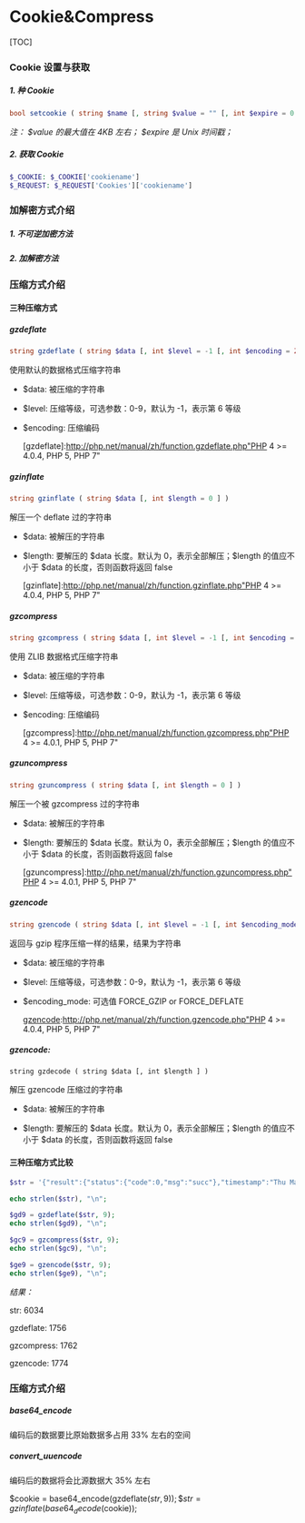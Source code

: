 # Cookie&Compress

[TOC]

### Cookie 设置与获取

##### 1. 种 Cookie

```php
bool setcookie ( string $name [, string $value = "" [, int $expire = 0 [, string $path = "" [, string $domain = "" [, bool $secure = false [, bool $httponly = false ]]]]]] )
```

*注： \$value 的最大值在 4KB 左右； $expire 是 Unix 时间戳；*

##### 2. 获取 Cookie

```php
$_COOKIE: $_COOKIE['cookiename']
$_REQUEST: $_REQUEST['Cookies']['cookiename']
```



### 加解密方式介绍

##### 1. 不可逆加密方法

[md5]:http://php.net/manual/zh/function.md5.php	"PHP 4, PHP 5, PHP 7"
[crypt]:http://php.net/manual/zh/function.crypt.php	"PHP 4, PHP 5, PHP 7"
[password_hash]:http://php.net/manual/zh/function.password-hash.php	"PHP 5 >= 5.5.0, PHP 7"

##### 2. 加解密方法 

[openssl_encrypt]:http://php.net/manual/zh/function.openssl-encrypt.php	"PHP 5 >= 5.3.0, PHP 7"
[openssl_decrypt]:http://php.net/manual/zh/function.openssl-decrypt.php	"PHP 5 >= 5.3.0, PHP 7"



### 压缩方式介绍

#### 三种压缩方式

#####  gzdeflate

```php
string gzdeflate ( string $data [, int $level = -1 [, int $encoding = ZLIB_ENCODING_RAW ]] )
```

使用默认的数据格式压缩字符串

* $data: 被压缩的字符串
* $level: 压缩等级，可选参数：0-9，默认为 -1，表示第 6 等级
* $encoding:  压缩编码

  [gzdeflate]:http://php.net/manual/zh/function.gzdeflate.php"PHP 4 >= 4.0.4, PHP 5, PHP 7"



##### gzinflate

```php
string gzinflate ( string $data [, int $length = 0 ] )
```

解压一个 deflate 过的字符串

* $data: 被解压的字符串
* \$length: 要解压的 \$data 长度。默认为 0，表示全部解压；$length 的值应不小于 \$data 的长度，否则函数将返回 false

  [gzinflate]:http://php.net/manual/zh/function.gzinflate.php"PHP 4 &gt;= 4.0.4, PHP 5, PHP 7"



##### gzcompress

```php
string gzcompress ( string $data [, int $level = -1 [, int $encoding = ZLIB_ENCODING_DEFLATE ]] )
```

使用 ZLIB 数据格式压缩字符串

* $data: 被压缩的字符串
* $level: 压缩等级，可选参数：0-9，默认为 -1，表示第 6 等级
* $encoding: 压缩编码

  [gzcompress]:http://php.net/manual/zh/function.gzcompress.php"PHP 4 >= 4.0.1, PHP 5, PHP 7"



##### gzuncompress

```php
string gzuncompress ( string $data [, int $length = 0 ] )
```

解压一个被 gzcompress 过的字符串

* $data: 被解压的字符串
* \$length: 要解压的 \$data 长度。默认为 0，表示全部解压；$length 的值应不小于 \$data 的长度，否则函数将返回 false

  [gzuncompress]:http://php.net/manual/zh/function.gzuncompress.php"PHP 4 >= 4.0.1, PHP 5, PHP 7"



##### gzencode

```php
string gzencode ( string $data [, int $level = -1 [, int $encoding_mode = FORCE_GZIP ]] )
```

返回与 gzip 程序压缩一样的结果，结果为字符串

* $data: 被压缩的字符串
* $level: 压缩等级，可选参数：0-9，默认为 -1，表示第 6 等级
* $encoding_mode: 可选值 FORCE_GZIP or FORCE_DEFLATE

  [gzencode]:http://php.net/manual/zh/function.gzencode.php"PHP 4 >= 4.0.4, PHP 5, PHP 7"



##### gzencode:

```
string gzdecode ( string $data [, int $length ] )
```

解压 gzencode 压缩过的字符串

* $data: 被解压的字符串

* \$length: 要解压的 \$data 长度。默认为 0，表示全部解压；$length 的值应不小于 \$data 的长度，否则函数将返回 false

  [gzencode]:http://php.net/manual/zh/function.gzdecode.php	"PHP 5 >= 5.4.0, PHP 7"



#### 三种压缩方式比较

```php
$str = '{"result":{"status":{"code":0,"msg":"succ"},"timestamp":"Thu May 11 14:34:41 +0800 2017","data":{"_id":{},"season_id":"57281dc8c8f97c17b12e9f5f","team_id":"571e4661599b241e4fd41c43","digest":"78bda72875e8ba740e18ce59dd968262","data":{"logo_uri":"https:\/\/cdn.openplay.com\/Fp4z7PoBjjog1pR2v85qqhZmkCqH","digest":"78bda72875e8ba740e18ce59dd968262","area":{"country":"\u4e2d\u56fd","province":"\u5e7f\u4e1c","district":"\u767d\u4e91","city":"\u5e7f\u5dde"},"name":"\u5efa\u6ed4\u5357\u4fa8","short_name":"\u5efa\u6ed4\u5357\u4fa8","id":"571e4661599b241e4fd41c43","players":{"0":{"roles":{"0":"player"},"gender":1,"height":null,"player_id":"590ae487d6e4a95fce451c49","name":"\u9648\u975e","avatar_uri":"https:\/\/cdn.openplay.com\/FqCXkX3UoEG7M7h8uRfvOnQbn81H","weight":null,"id":"590ae487d6e4a95fce451c4f","shirt_number":29},"1":{"roles":{"0":"player"},"gender":1,"height":null,"player_id":"571f4a277e44b7748e1c2428","name":"\u675c\u5fd7\u5f3a","avatar_uri":"https:\/\/cdn.openplay.com\/Fq4fp6aNf-Sx0e3xj1T3FPP919sq","weight":null,"id":"590ae3dad6e4a95fd2816938","shirt_number":21},"2":{"roles":{"0":"player"},"gender":1,"height":null,"player_id":"57ad776f599b246d09f7ce94","name":"\u8303\u667a\u777f","avatar_uri":"http:\/\/opimage.b0.upaiyun.com\/op\/sports\/6f57adca861d45eebdef3a5d217d8a33.png","weight":null,"id":"590ae3b2d6e4a95fcac3abeb","shirt_number":4},"3":{"roles":{"0":"player"},"gender":1,"height":null,"player_id":"571f4a2b7e44b7748e1c243c","name":"\u5c48\u5065\u806a","weight":null,"avatar_uri":"https:\/\/cdn.openplay.com\/FqJBPgHDrvI-gz95r4GZ9gOQpPK9","id":"590ad991d6e4a95fbf05c42c","shirt_number":86},"4":{"roles":{"0":"player"},"gender":1,"height":null,"player_id":"5629ea3cc8f97c3bac1b6176","name":"\u97e9\u6bc5","weight":null,"avatar_uri":"https:\/\/cdn.openplay.com\/Fh-QKLaIkU_KhoXmGTokZAnW5FnH","id":"590ad97ad6e4a95fce451c3d","shirt_number":25},"5":{"roles":{"0":"player"},"gender":1,"height":null,"player_id":"571f4a127e44b7748e1c23ac","name":"\u6c88\u61ff\u7fc0","avatar_uri":"https:\/\/cdn.openplay.com\/FtGCvk4zljFUo3Iv_3E8UzAgS1Nm","weight":null,"id":"590ad94ad6e4a95803d3feb4","shirt_number":34},"6":{"roles":{"0":"player"},"gender":1,"height":null,"player_id":"57208e48af813226d3710314","name":"\u5ed6\u5fb7\u4f26","weight":null,"avatar_uri":"https:\/\/cdn.openplay.com\/FrR6-P7MYnw0FDYN0A-Xc_uh1bfI","id":"590ad90bd6e4a957f8f0d92f","shirt_number":14},"7":{"roles":{"0":"player"},"gender":1,"height":null,"player_id":"57285db4c8f97c77b47a87e6","name":"\u9093\u8363\u8fbe","weight":null,"avatar_uri":"https:\/\/cdn.openplay.com\/Fj6PYCXl2NKKefsNwy2dUIBg_mYB","id":"590ad8bed6e4a95fce451c37","shirt_number":11},"8":{"roles":{"0":"player"},"gender":1,"height":null,"player_id":"571f4a147e44b7748e1c23b8","name":"\u82cf\u4e39","avatar_uri":"https:\/\/cdn.openplay.com\/FvlQ24myLSiBSxbwRtcc_2oxBuDs","weight":null,"id":"590ad8abd6e4a957f47d8704","shirt_number":2},"9":{"roles":{"0":"player"},"gender":1,"height":null,"player_id":"5657d4cfc8f97c3817b8adc8","name":"\u674e\u884c\u6052","weight":null,"avatar_uri":"https:\/\/cdn.openplay.com\/FujbxA3TIptUOBU2d9uTFXB3MvCx","id":"590ad8a1d6e4a957f9af03ed","shirt_number":1},"10":{"roles":{"0":"player"},"gender":1,"height":null,"player_id":"571f4a227e44b7748e1c2408","name":"\u9648\u667a\u4f1f","weight":null,"avatar_uri":"https:\/\/cdn.openplay.com\/FgnvjMVEqRPoFHVEItT8du2ypnpg","id":"5721c57b599b244973585cf1","shirt_number":89},"11":{"roles":{"0":"player"},"gender":1,"height":null,"player_id":"571f4a2c7e44b7748e1c2444","name":"\u83ab\u5b50\u626c","weight":null,"avatar_uri":"https:\/\/cdn.openplay.com\/FvJwvgQACVJN8Diz6-DHxUOTHfV_","id":"5721c540599b2449770e4f1e","shirt_number":13},"12":{"roles":{"0":"team_manager"},"gender":1,"height":null,"player_id":"571e465d599b241e1f481f0d","name":"\u8521\u6c49\u7a57","weight":null,"avatar_uri":"https:\/\/cdn.openplay.com\/FtONVqiJN-2gp1rflqigxFOF6Yj_","id":"5721c539599b24496f5bb1a8"},"13":{"roles":{"0":"player"},"gender":1,"height":null,"player_id":"571f4a2e7e44b7748e1c244c","name":"\u5218\u6587\u9521","weight":null,"avatar_uri":"https:\/\/cdn.openplay.com\/FtKNswHigZxLig5HfF1Z7wa0zqhG","id":"5720cd06af8132260adfea0d","shirt_number":9},"14":{"roles":{"0":"player"},"gender":1,"height":null,"player_id":"57208e43af813226d37102f8","name":"\u8c2d\u56fd\u8f89","avatar_uri":"https:\/\/cdn.openplay.com\/Fs5BLuy9IrByhe0wX60O9T_8Nci7","weight":null,"id":"5720cd06af8132260adfea09","shirt_number":10},"15":{"roles":{"0":"player"},"gender":1,"height":null,"player_id":"571f4a257e44b7748e1c2418","name":"\u5468\u4fca\u5e73","weight":null,"avatar_uri":"https:\/\/cdn.openplay.com\/Fgf59hb7AVkSUMSt3i_PY8YQ6TFn","id":"5720cd05af8132260adfea01","shirt_number":22},"16":{"roles":{"0":"player"},"gender":1,"height":null,"player_id":"571f4a2e7e44b7748e1c2450","name":"\u9648\u4f1f\u4fca","avatar_uri":"https:\/\/cdn.openplay.com\/Fhie6-wiGHSAqF8qxYtUDMLYbALA","weight":null,"id":"5720cd04af8132260adfe9fd","shirt_number":69},"17":{"roles":{"0":"player"},"gender":1,"height":null,"player_id":"571f4a257e44b7748e1c241c","name":"\u8881\u632f\u7ef4","avatar_uri":"https:\/\/cdn.openplay.com\/FncHG6JsK3Y3ceAGuyGKOk9ANqy8","weight":null,"id":"5720cd01af8132260adfe9dd","shirt_number":33},"18":{"roles":{"0":"player"},"gender":1,"height":null,"player_id":"571f4a2a7e44b7748e1c2434","name":"\u674e\u5fd7\u6210","weight":null,"avatar_uri":"https:\/\/cdn.openplay.com\/FrIF_FhTbyCfh-CrVIGDqKGR1Oid","id":"5720cd01af8132260adfe9d9","shirt_number":83},"19":{"roles":{"0":"player"},"gender":1,"height":null,"player_id":"571f4a277e44b7748e1c2424","name":"\u9648\u6b63\u6839","avatar_uri":"https:\/\/cdn.openplay.com\/FjD45ajteRCOPLt6qZ74U247q5ep","weight":null,"id":"5720cd00af8132260adfe9d5","shirt_number":8},"20":{"roles":{"0":"player"},"gender":1,"height":null,"player_id":"571f4a267e44b7748e1c2420","name":"\u9648\u56fd\u6d77","weight":null,"avatar_uri":"https:\/\/cdn.openplay.com\/FgHFI2WsklXJmmQK6r8jW4pcJcfD","id":"5720ccffaf8132260adfe9c5","shirt_number":17}}},"microtime":1494396813.8055,"date":"2017-05-10","time":"14:13:33"}}}';

echo strlen($str), "\n";

$gd9 = gzdeflate($str, 9); 
echo strlen($gd9), "\n";

$gc9 = gzcompress($str, 9); 
echo strlen($gc9), "\n";

$ge9 = gzencode($str, 9); 
echo strlen($ge9), "\n";
```

*结果：*

str: 6034 

gzdeflate: 1756 

gzcompress: 1762 

gzencode: 1774



### 压缩方式介绍

##### base64_encode

编码后的数据要比原始数据多占用 33% 左右的空间

##### convert_uuencode

编码后的数据将会比源数据大 35% 左右



\$cookie = base64_encode(gzdeflate($str, 9));
\$str = gzinflate(base64_decode($cookie));





